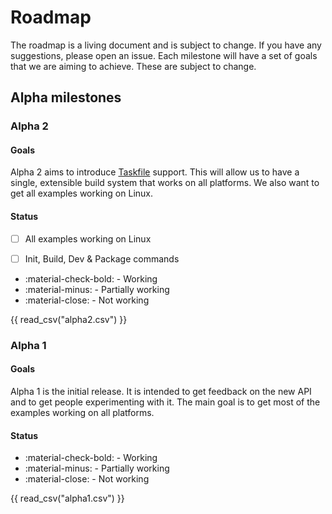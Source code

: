 # Roadmap

The roadmap is a living document and is subject to change. If you have any
suggestions, please open an issue. Each milestone will have a set of goals that
we are aiming to achieve. These are subject to change.

## Alpha milestones


### Alpha 2

#### Goals

Alpha 2 aims to introduce [Taskfile](https://taskfile.dev) support. This will
allow us to have a single, extensible build system that works on all platforms.
We also want to get all examples working on Linux.

#### Status

- [ ] All examples working on Linux
- [ ] Init, Build, Dev & Package commands


- :material-check-bold: - Working
- :material-minus: - Partially working
- :material-close: - Not working

{{ read_csv("alpha2.csv") }}

### Alpha 1

#### Goals

Alpha 1 is the initial release. It is intended to get feedback on the new API
and to get people experimenting with it. The main goal is to get most of the
examples working on all platforms.

#### Status

- :material-check-bold: - Working
- :material-minus: - Partially working
- :material-close: - Not working

{{ read_csv("alpha1.csv") }}
